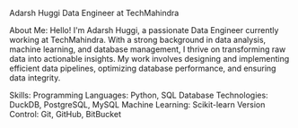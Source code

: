 Adarsh Huggi
Data Engineer at TechMahindra

About Me:
Hello! I'm Adarsh Huggi, a passionate Data Engineer currently working at TechMahindra. With a strong background in data analysis, machine learning, and database management, I thrive on transforming raw data into actionable insights. My work involves designing and implementing efficient data pipelines, optimizing database performance, and ensuring data integrity.

Skills:
Programming Languages: Python, SQL
Database Technologies: DuckDB, PostgreSQL, MySQL
Machine Learning: Scikit-learn
Version Control: Git, GitHub, BitBucket
